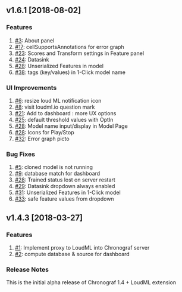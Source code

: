 ## v1.6.1 [2018-08-02]

### Features

1.  [#3](https://github.com/regel/chronograf/pull/3): About panel
1.  [#17](https://github.com/regel/chronograf/pull/17): cellSupportsAnnotations for error graph
1.  [#23](https://github.com/regel/chronograf/pull/23): Scores and Transform settings in Feature panel
1.  [#24](https://github.com/regel/chronograf/pull/24): Datasink
1.  [#28](https://github.com/regel/chronograf/pull/28): Unserialized Features in model
1.  [#38](https://github.com/regel/chronograf/pull/38): tags (key/values) in 1-Click model name

### UI Improvements

1.  [#6](https://github.com/regel/chronograf/pull/6): resize loud ML notification icon
1.  [#8](https://github.com/regel/chronograf/pull/8): visit loudml.io question mark
1.  [#21](https://github.com/regel/chronograf/pull/21): Add to dashboard : more UX options
1.  [#25](https://github.com/regel/chronograf/pull/25): default threshold values with OptIn
1.  [#28](https://github.com/regel/chronograf/pull/28): Model name input/display in Model Page
1.  [#28](https://github.com/regel/chronograf/pull/28): Icons for Play/Stop
1.  [#32](https://github.com/regel/chronograf/pull/32): Error graph picto

### Bug Fixes

1.  [#5](https://github.com/regel/chronograf/pull/5): cloned model is not running
1.  [#9](https://github.com/regel/chronograf/pull/9): database match for dashboard
1.  [#28](https://github.com/regel/chronograf/pull/28): Trained status lost on server restart
1.  [#29](https://github.com/regel/chronograf/pull/29): Datasink dropdown always enabled
1.  [#31](https://github.com/regel/chronograf/pull/31): Unserialized Features in 1-Click model
1.  [#33](https://github.com/regel/chronograf/pull/33): safe feature values from dropdown

## v1.4.3 [2018-03-27]

### Features

1.  [#1](https://github.com/regel/chronograf/pull/1): Implement proxy to LoudML into Chronograf server
1.  [#2](https://github.com/regel/chronograf/pull/2): compute database & source for dashboard

### Release Notes

This is the initial alpha release of Chronograf 1.4 + LoudML extension 
